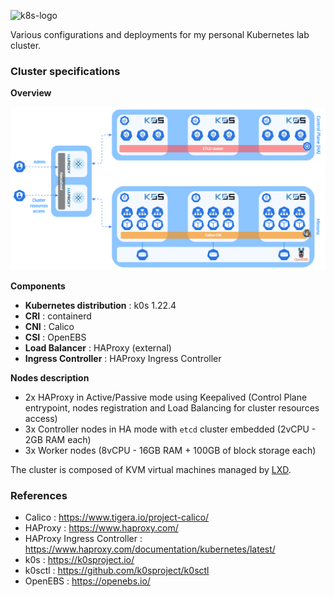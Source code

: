<p><img src="https://upload.wikimedia.org/wikipedia/commons/thumb/6/67/Kubernetes_logo.svg/2560px-Kubernetes_logo.svg.png" alt="k8s-logo" title="k8s" align="top" height=100 /></p>

Various configurations and deployments for my personal Kubernetes lab cluster.

### Cluster specifications

**Overview**

![My Kubernetes cluster](docs/cluster-10122021-1.png)

**Components**

  - **Kubernetes distribution** : k0s 1.22.4 
  - **CRI** : containerd
  - **CNI** : Calico
  - **CSI** : OpenEBS
  - **Load Balancer** : HAProxy (external)
  - **Ingress Controller** : HAProxy Ingress Controller

**Nodes description**

  - 2x HAProxy in Active/Passive mode using Keepalived (Control Plane entrypoint, nodes registration and Load Balancing for cluster resources access)
  - 3x Controller nodes in HA mode with `etcd` cluster embedded (2vCPU - 2GB RAM each)
  - 3x Worker nodes (8vCPU - 16GB RAM + 100GB of block storage each)
 
The cluster is composed of KVM virtual machines managed by [LXD](https://linuxcontainers.org/lxd/).

### References

- Calico : https://www.tigera.io/project-calico/
- HAProxy : https://www.haproxy.com/
- HAProxy Ingress Controller : https://www.haproxy.com/documentation/kubernetes/latest/
- k0s : https://k0sproject.io/
- k0sctl : https://github.com/k0sproject/k0sctl
- OpenEBS : https://openebs.io/

